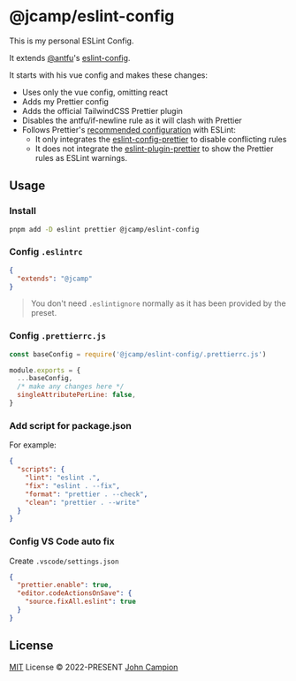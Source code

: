 # @jcamp/eslint-config

This is my personal ESLint Config.

It extends [@antfu](https://github.com/antfu)'s [eslint-config](https://github.com/antfu/eslint-config).

It starts with his vue config and makes these changes:

- Uses only the vue config, omitting react
- Adds my Prettier config
- Adds the official TailwindCSS Prettier plugin
- Disables the antfu/if-newline rule as it will clash with Prettier
- Follows Prettier's [recommended configuration](https://prettier.io/docs/en/integrating-with-linters.html) with ESLint:
  - It only integrates the [eslint-config-prettier](https://github.com/prettier/eslint-config-prettier) to disable conflicting rules
  - It does not integrate the [eslint-plugin-prettier](https://github.com/prettier/eslint-plugin-prettier) to show the Prettier rules as ESLint warnings.

## Usage

### Install

```bash
pnpm add -D eslint prettier @jcamp/eslint-config
```

### Config `.eslintrc`

```json
{
  "extends": "@jcamp"
}
```

> You don't need `.eslintignore` normally as it has been provided by the preset.

### Config `.prettierrc.js`

```js
const baseConfig = require('@jcamp/eslint-config/.prettierrc.js')

module.exports = {
  ...baseConfig,
  /* make any changes here */
  singleAttributePerLine: false,
}
```

### Add script for package.json

For example:

```json
{
  "scripts": {
    "lint": "eslint .",
    "fix": "eslint . --fix",
    "format": "prettier . --check",
    "clean": "prettier . --write"
  }
}
```

### Config VS Code auto fix

Create `.vscode/settings.json`

```json
{
  "prettier.enable": true,
  "editor.codeActionsOnSave": {
    "source.fixAll.eslint": true
  }
}
```

## License

[MIT](./LICENSE) License &copy; 2022-PRESENT [John Campion](https://github.com/JohnCampionJr/)
